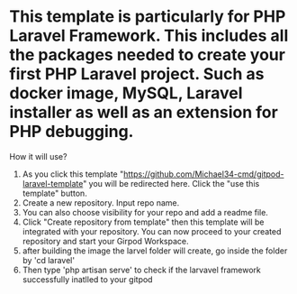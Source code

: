 # This template is particularly for PHP Laravel Framework. This includes all the packages needed to create your first PHP Laravel project. Such as docker image, MySQL, Laravel installer as well as an extension for PHP debugging.

How it will use?

1. As you click this template "https://github.com/Michael34-cmd/gitpod-laravel-template" you will be redirected here. Click the "use this template" button.
2. Create a new repository. Input repo name.
3. You can also choose visibility for your repo and add a readme file.
4. Click "Create repository from template" then this template will be integrated with your repository. 
You can now proceed to your created repository and start your Girpod Workspace.
5. after building the image the larvel folder will create, go inside the folder by 'cd laravel'
6. Then type 'php artisan serve' to check if the larvavel framework successfully inatlled to your gitpod
